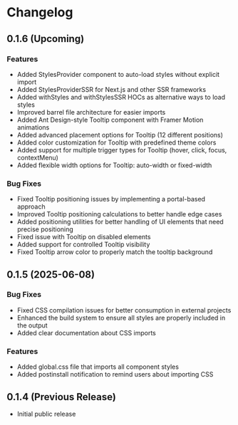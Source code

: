 # Changelog

## 0.1.6 (Upcoming)

### Features

- Added StylesProvider component to auto-load styles without explicit import
- Added StylesProviderSSR for Next.js and other SSR frameworks
- Added withStyles and withStylesSSR HOCs as alternative ways to load styles
- Improved barrel file architecture for easier imports
- Added Ant Design-style Tooltip component with Framer Motion animations
- Added advanced placement options for Tooltip (12 different positions)
- Added color customization for Tooltip with predefined theme colors
- Added support for multiple trigger types for Tooltip (hover, click, focus, contextMenu)
- Added flexible width options for Tooltip: auto-width or fixed-width

### Bug Fixes

- Fixed Tooltip positioning issues by implementing a portal-based approach
- Improved Tooltip positioning calculations to better handle edge cases
- Added positioning utilities for better handling of UI elements that need precise positioning
- Fixed issue with Tooltip on disabled elements
- Added support for controlled Tooltip visibility
- Fixed Tooltip arrow color to properly match the tooltip background

## 0.1.5 (2025-06-08)

### Bug Fixes

- Fixed CSS compilation issues for better consumption in external projects
- Enhanced the build system to ensure all styles are properly included in the output
- Added clear documentation about CSS imports

### Features

- Added global.css file that imports all component styles
- Added postinstall notification to remind users about importing CSS

## 0.1.4 (Previous Release)

- Initial public release
